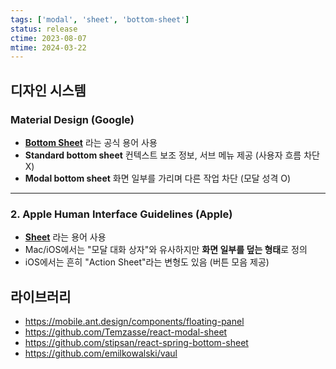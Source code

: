 ```yaml
---
tags: ['modal', 'sheet', 'bottom-sheet']
status: release
ctime: 2023-08-07
mtime: 2024-03-22
---
```


## 디자인 시스템

### **Material Design (Google)**

- [**Bottom Sheet**](https://m3.material.io/components/bottom-sheets) 라는 공식 용어 사용
- **Standard bottom sheet** 컨텍스트 보조 정보, 서브 메뉴 제공 (사용자 흐름 차단 X)
- **Modal bottom sheet** 화면 일부를 가리며 다른 작업 차단 (모달 성격 O)

---

### 2. **Apple Human Interface Guidelines (Apple)**

- [**Sheet**](https://developer.apple.com/design/human-interface-guidelines/sheets) 라는 용어 사용
- Mac/iOS에서는 "모달 대화 상자"와 유사하지만 **화면 일부를 덮는 형태**로 정의
- iOS에서는 흔히 "Action Sheet"라는 변형도 있음 (버튼 모음 제공)

## 라이브러리

- https://mobile.ant.design/components/floating-panel
- https://github.com/Temzasse/react-modal-sheet
- https://github.com/stipsan/react-spring-bottom-sheet
- https://github.com/emilkowalski/vaul
